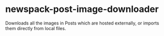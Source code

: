 # newspack-post-image-downloader
Downloads all the images in Posts which are hosted externally, or imports them directly from local files.
